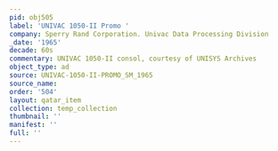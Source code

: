 ```yaml
---
pid: obj505
label: 'UNIVAC 1050-II Promo '
company: Sperry Rand Corporation. Univac Data Processing Division
_date: '1965'
decade: 60s
commentary: UNIVAC 1050-II consol, courtesy of UNISYS Archives
object_type: ad
source: UNIVAC-1050-II-PROMO_SM_1965
source_name: 
order: '504'
layout: qatar_item
collection: temp_collection
thumbnail: ''
manifest: ''
full: ''
---
```

